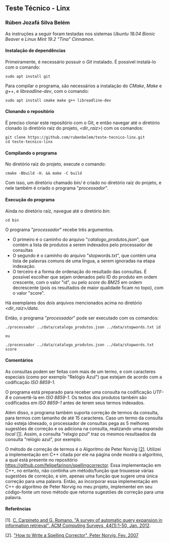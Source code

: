 ## Teste Técnico - Linx

### Rúben Jozafá Silva Belém

As instruções a seguir foram testadas nos sistemas _Ubuntu 18.04 Bionic Beaver_ e _Linux Mint 19.2 "Tina" Cinnamon_.

#### Instalação de dependências

Primeiramente, é necessário possuir o _Git_ instalado. É possível instalá-lo com o comando:

```
sudo apt install git
```

Para compilar o programa, são necessários a instalação do _CMake_, _Make_ e _g++_, e _libreadline-dev_, com o comando:

```
sudo apt install cmake make g++ libreadline-dev
```

#### Clonando o repositório

É preciso clonar este repositório com o Git, e então navegar até o diretório clonado (o diretório raíz do projeto, _<dir_raiz\>_) com os comandos:

```
git clone https://github.com/rubenbelem/teste-tecnico-linx.git
cd teste-tecnico-linx
```

#### Compilando o programa

No diretório raíz do projeto, execute o comando:

```
cmake -Bbuild -H. && make -C build
```

Com isso, um diretório chamado _bin/_ é criado no diretório raíz do projeto, e nele também é criado o programa "_processador_".

#### Execução do programa

Ainda no diretório raíz, navegue até o diretório _bin_:

```
cd bin
```

O programa "_processador_" recebe três argumentos.

- O primeiro é o caminho do arquivo "_catalogo_produtos.json_", que contém a lista de produtos a serem indexados pelo processador de consultas
- O segundo é o caminho do arquivo "stopwords.txt", que contém uma lista de palavras comuns de uma língua, a serem ignoradas na etapa indexação.
- O terceiro é a forma de ordenação do resultado das consultas. É possível escolher que sejam ordenados pelo ID do produto em ordem crescente, com o valor "id", ou pelo _score_ do _BM25_ em ordem decrescente (pois os resultados de maior qualidade ficam no topo), com o valor "score".

Há exemplares dos dois arquivos mencionados acima no diretório _\<dir_raiz\>/data_.

Então, o programa "_processador_" pode ser executado com os comandos:

```
./processador ../data/catalogo_produtos.json ../data/stopwords.txt id

ou

./processador ../data/catalogo_produtos.json ../data/stopwords.txt score
```

#### Comentários

As consultas podem ser feitas com mais de um termo, e com caracteres especiais (como por exemplo "Relógio Azul") que estejam de acordo com a codificação _ISO 8859-1_.

O programa está preparado para receber uma consulta na codificação _UTF-8_ e convertê-la em _ISO 8859-1_. Os textos dos produtos também são codificados em _ISO 8859-1_ antes de terem seus termos indexados.

Além disso, o programa também suporta correção de termos da consulta, para termos com tamanho de até 15 caracteres. Caso um termo da consulta não esteja idnexado, o processador de consultas pega as 5 melhores sugestões de correção e os adiciona na consulta, realizando uma _expansão local_ [[1]](https://www.iro.umontreal.ca/~nie/IFT6255/carpineto-Survey-QE.pdf). Assim, a consulta "relxgio pzul" traz os mesmos resultaados da consulta "relógio azul", por exemplo.

O método de correção de termos é o Algoritmo de Peter Norvig [[2]](https://norvig.com/spell-correct.html). Utilizei a implementação em C++ citada por ele na página onde mostra o algoritmo, a qual está presente no repositório https://github.com/felipefarinon/spellingcorrector. Essa implementação em C++, no entanto, não continha um método/função que trouxesse várias sugestões de correção, e sim, apenas uma função que sugere uma única correção para uma palavra. Então, ao incorporar essa implementação em C++ do algoritmo de Peter Norvig no meu projeto, implementei em seu código-fonte um novo método que retorna sugestões de correção para uma palavra.

#### Referências

[1]. <a name="ref1"> [C. Carpineto and G. Romano. "A survey of automatic query expansion in information retrieval". ACM Computing Surveys, 44(1):1-50, Jan. 2012](https://www.iro.umontreal.ca/~nie/IFT6255/carpineto-Survey-QE.pdf).
</a>

[2]. ["How to Write a Spelling Corrector", Peter Norvig, Fev. 2007](https://norvig.com/spell-correct.html)
